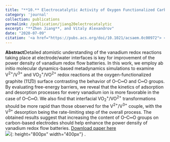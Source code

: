 ```yaml
---
title: "**10.** Electrocatalytic Activity of Oxygen Functionalized Carbon Electrodes for All-Vanadium Redox Flow Batteries from Free Energy Calculations"
category: 'journal'
collection: publications
permalink: /publication/jiang20electrocatalytic
excerpt: "**Zhen Jiang**, and Vitaly Alexandrov"
date: "2020-07-09"
citation: '<a href="https://pubs.acs.org/doi/10.1021/acsaem.0c00972"> <span style="color: blue"><i><B>ACS Appl. Energy Mater.</B></i></span> 3(8), 7543-7549 (2020) </a>'
---
```

**Abstract**Detailed atomistic understanding of the vanadium redox reactions taking place at electrode/water interfaces is key for improvement of the power density of vanadium redox flow batteries. In this work, we employ ab initio molecular dynamics-based metadynamics simulations to examine V<sup>2+</sup>/V<sup>3+</sup> and VO<sub>2</sub><sup>+</sup>/VO<sup>2+</sup> redox reactions at the oxygen-functionalized graphite (112̅0) surface contrasting the behavior of O–C═O and C═O groups. By evaluating free-energy barriers, we reveal that the kinetics of adsorption and desorption processes for every vanadium ion is more favorable in the case of O–C═O. We also find that interfacial VO<sub>2</sub><sup>+</sup>/VO<sup>2+</sup> transformations should be more rapid than those observed for the V<sup>2+</sup>/V<sup>3+</sup> couple, with the V<sup>3+</sup> desorption being the rate-limiting step of the overall process. The obtained results suggest that increasing the content of O–C═O groups on carbon-based electrodes should help enhance the power density of vanadium redox flow batteries.
[Download paper here](https://github.com/ZhenJiang16/personal/tree/master/files/jiang20electrocatalytic.pdf)
<br/>![]({{site.baseurl}}/images/jiang20electrocatalytic.gif){: height="800px" width="400px"} .
